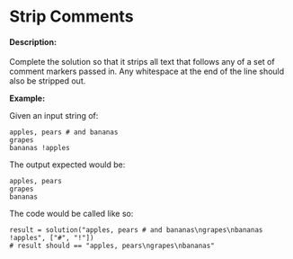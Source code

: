 # Strip Comments
#### Description:

Complete the solution so that it strips all text that follows any of a set of comment markers passed in. Any whitespace at the end of the line should also be stripped out.

**Example:**

Given an input string of:

    apples, pears # and bananas
    grapes
    bananas !apples

The output expected would be:

    apples, pears
    grapes
    bananas

The code would be called like so:

    result = solution("apples, pears # and bananas\ngrapes\nbananas !apples", ["#", "!"])
    # result should == "apples, pears\ngrapes\nbananas"